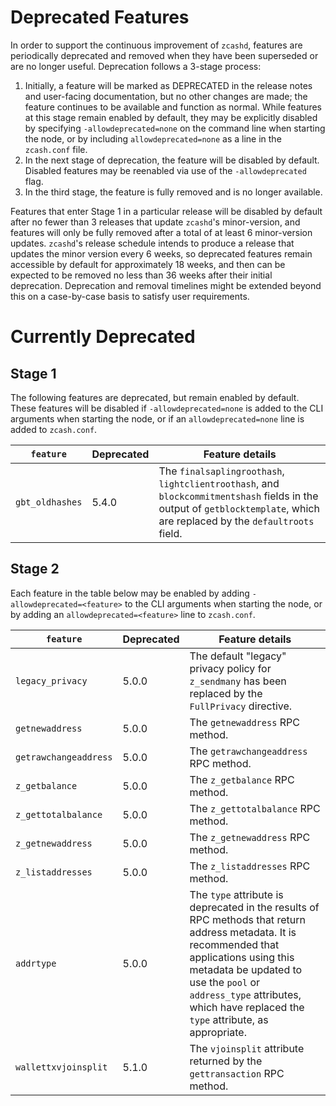 Deprecated Features
===================

In order to support the continuous improvement of `zcashd`, features are
periodically deprecated and removed when they have been superseded or are no
longer useful.  Deprecation follows a 3-stage process:

1. Initially, a feature will be marked as DEPRECATED in the release notes and
   user-facing documentation, but no other changes are made; the feature
   continues to be available and function as normal. While features at this
   stage remain enabled by default, they may be explicitly disabled by
   specifying `-allowdeprecated=none` on the command line when starting the
   node, or by including `allowdeprecated=none` as a line in the `zcash.conf`
   file. 
2. In the next stage of deprecation, the feature will be disabled by default.
   Disabled features may be reenabled via use of the `-allowdeprecated` flag.
3. In the third stage, the feature is fully removed and is no longer available.

Features that enter Stage 1 in a particular release will be disabled by default
after no fewer than 3 releases that update `zcashd`'s minor-version, and
features will only be fully removed after a total of at least 6 minor-version updates.
`zcashd`'s release schedule intends to produce a release that updates the minor
version every 6 weeks, so deprecated features remain accessible by default for
approximately 18 weeks, and then can be expected to be removed no less than 36
weeks after their initial deprecation. Deprecation and removal timelines might
be extended beyond this on a case-by-case basis to satisfy user requirements. 

Currently Deprecated
====================

Stage 1
-------

The following features are deprecated, but remain enabled by default. These features
will be disabled if `-allowdeprecated=none` is added to the CLI arguments when starting
the node, or if an `allowdeprecated=none` line is added to `zcash.conf`.

| `feature`             | Deprecated | Feature details
|-----------------------|------------|----------------
| `gbt_oldhashes`       | 5.4.0      | The `finalsaplingroothash`, `lightclientroothash`, and `blockcommitmentshash` fields in the output of `getblocktemplate`, which are replaced by the `defaultroots` field.

Stage 2
-------

Each feature in the table below may be enabled by adding `-allowdeprecated=<feature>`
to the CLI arguments when starting the node, or by adding an `allowdeprecated=<feature>`
line to `zcash.conf`.

| `feature`             | Deprecated | Feature details
|-----------------------|------------|----------------
| `legacy_privacy`      | 5.0.0      | The default "legacy" privacy policy for `z_sendmany` has been replaced by the `FullPrivacy` directive.
| `getnewaddress`       | 5.0.0      | The `getnewaddress` RPC method.
| `getrawchangeaddress` | 5.0.0      | The `getrawchangeaddress` RPC method.
| `z_getbalance`        | 5.0.0      | The `z_getbalance` RPC method.
| `z_gettotalbalance`   | 5.0.0      | The `z_gettotalbalance` RPC method.
| `z_getnewaddress`     | 5.0.0      | The `z_getnewaddress` RPC method.
| `z_listaddresses`     | 5.0.0      | The `z_listaddresses` RPC method.
| `addrtype`            | 5.0.0      | The `type` attribute is deprecated in the results of RPC methods that return address metadata. It is recommended that applications using this metadata be updated to use the `pool` or `address_type` attributes, which have replaced the `type` attribute, as appropriate.
| `wallettxvjoinsplit`  | 5.1.0      | The `vjoinsplit` attribute returned by the `gettransaction` RPC method.
